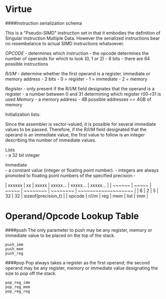Virtue
===

####Instruction serialization schema

This is a "Pseudo-SIMD" instruction set in that it embodies the definition of Singular Instruction Multiple Data.  However the serialized instructions bear no resembelance to actual SIMD instructions whatsoever.

_OPCODE_ 
	- determines which instruction
	- the opcode determines the number of operands for which to look (0, 1 or 2)
	- 6 bits
	- there are 64 possible instructions

_R/I/M_ 
	- determine whether the first operand is a register, immediate or memory address
	- 2 bits
	- 0 = register
	- 1 = immediate
	- 2 = memory

_Register_
	- only present if the R/I/M field designates that the operand is a register 
	- a number between 0 and 31 determining which register r00-r31 is used
_Memory_
	- a memory address
	- 4B possible addresses == 4GB of memory

Initialization lists:

Since the assembler is vector-valued, it is possible for several immediate values to be passed.
Therefore, if the R/I/M field designated that the operand is an immediate value, the first value 
to follow is an integer describing the number of immediate values.

Lists		
	- a 32 bit integer

 Immediate		
	- a constant value (integer or floating point number). 
	- integers are always promoted to floating point numbers of the specified precision
	- 

 
| xxxxxx | xx    | xxxxx | xxxxx... | xxxxx... | xxxxx...            |
| ~~~~~~ | ~~~~~ | ~~~~~ | ~~~~~~~~ | ~~~~~~~~ | ~~~~~~~~~~~~~~~~~~~ |
| 6      | 2     | 5     | 32       | 32       | sizeof(precision_t) |
| opcode | r/i/m | reg   | mem      | list     | imm                 |


Operand/Opcode Lookup Table
===

####push
The only parameter to push may be any register, memory or immediate value to be placed on the top of the stack.

```
push_imm
push_mem
push_reg
```

####pop
Pop always takes a register as the first operand; the second operand may be any register, memory or immediate value designating the size to pop off the stack.
```
pop_reg_imm
pop_reg_mem
pop_reg_reg
```











